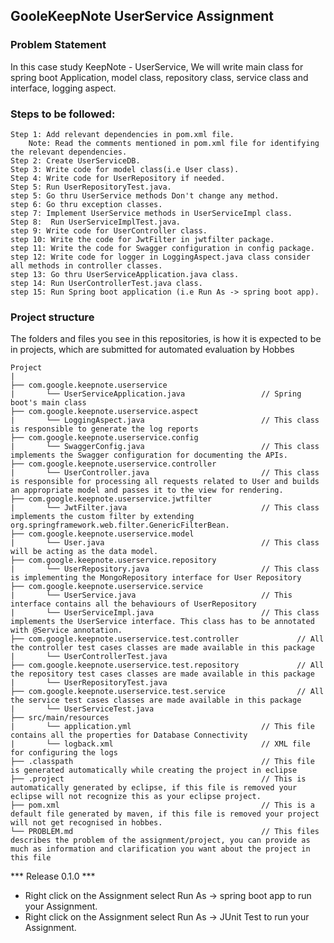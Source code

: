 ## GooleKeepNote UserService Assignment

### Problem Statement

In this case study KeepNote - UserService, We will write main class for spring boot Application, model class, repository class, service class and interface, logging aspect.

### Steps to be followed:

    Step 1: Add relevant dependencies in pom.xml file. 
        Note: Read the comments mentioned in pom.xml file for identifying the relevant dependencies.
    Step 2: Create UserServiceDB.
    Step 3: Write code for model class(i.e User class).
    Step 4: Write code for UserRepository if needed.
    Step 5: Run UserRepositoryTest.java. 
    step 5: Go thru UserService methods Don't change any method.
    step 6: Go thru exception classes.
    step 7: Implement UserService methods in UserServiceImpl class.
    Step 8:  Run UserServiceImplTest.java.
    step 9: Write code for UserController class.
    step 10: Write the code for JwtFilter in jwtfilter package.
    step 11: Write the code for Swagger configuration in config package.
    step 12: Write code for logger in LoggingAspect.java class consider all methods in controller classes.
    step 13: Go thru UserServiceApplication.java class.
    step 14: Run UserControllerTest.java class.
    step 15: Run Spring boot application (i.e Run As -> spring boot app).


### Project structure

The folders and files you see in this repositories, is how it is expected to be in projects, which are submitted for automated evaluation by Hobbes

    Project
	|
	├── com.google.keepnote.userservice
	|	    └── UserServiceApplication.java                 // Spring boot's main class
	├── com.google.keepnote.userservice.aspect
	|	    └── LoggingAspect.java                          // This class is responsible to generate the log reports
	├── com.google.keepnote.userservice.config             
    |       └── SwaggerConfig.java                          // This class implements the Swagger configuration for documenting the APIs.
	├── com.google.keepnote.userservice.controller
	|		└── UserController.java                         // This class is responsible for processing all requests related to User and builds an appropriate model and passes it to the view for rendering.
	├── com.google.keepnote.userservice.jwtfilter             
    |       └── JwtFilter.java                              // This class implements the custom filter by extending org.springframework.web.filter.GenericFilterBean.
	├── com.google.keepnote.userservice.model
	|		└── User.java                                   // This class will be acting as the data model.
	├── com.google.keepnote.userservice.repository
	|		└── UserRepository.java                         // This class is implementing the MongoRepository interface for User Repository
	├── com.google.keepnote.userservice.service
	|		└── UserService.java                            // This interface contains all the behaviours of UserRepository
	|		└── UserServiceImpl.java                        // This class implements the UserService interface. This class has to be annotated with @Service annotation.
	├── com.google.keepnote.userservice.test.controller             // All the controller test cases classes are made available in this package
	|		└── UserControllerTest.java
	├── com.google.keepnote.userservice.test.repository             // All the repository test cases classes are made available in this package
	|		└── UserRepositoryTest.java
	├── com.google.keepnote.userservice.test.service                // All the service test cases classes are made available in this package
	|		└── UserServiceTest.java
	├── src/main/resources
	|		└── application.yml                             // This file contains all the properties for Database Connectivity
	|		└── logback.xml                                 // XML file for configuring the logs
	├── .classpath			                                // This file is generated automatically while creating the project in eclipse
	├── .project			                                // This is automatically generated by eclipse, if this file is removed your eclipse will not recognize this as your eclipse project. 
	├── pom.xml 			                                // This is a default file generated by maven, if this file is removed your project will not get recognised in hobbes.
	└── PROBLEM.md  		                                // This files describes the problem of the assignment/project, you can provide as much as information and clarification you want about the project in this file

*** Release 0.1.0 ***

- Right click on the Assignment select Run As -> spring boot app to run your Assignment.
- Right click on the Assignment select Run As -> JUnit Test to run your Assignment.